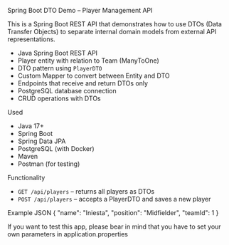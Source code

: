 Spring Boot DTO Demo – Player Management API

This is a Spring Boot REST API that demonstrates how to use DTOs (Data Transfer Objects) to separate internal domain models from external API representations.

- Java Spring Boot REST API
- Player entity with relation to Team (ManyToOne)
- DTO pattern using `PlayerDTO`
- Custom Mapper to convert between Entity and DTO
- Endpoints that receive and return DTOs only
- PostgreSQL database connection
- CRUD operations with DTOs

 Used

- Java 17+
- Spring Boot
- Spring Data JPA
- PostgreSQL (with Docker)
- Maven
- Postman (for testing)

Functionality

- `GET /api/players` – returns all players as DTOs
- `POST /api/players` – accepts a PlayerDTO and saves a new player

Example JSON
{
  "name": "Iniesta",
  "position": "Midfielder",
  "teamId": 1
}

If you want to test this app, please bear in mind that you have to set your own parameters in application.properties
